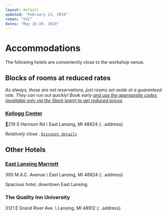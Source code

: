 ```yaml
---
layout: default
updated: "February 23, 2019"
roman: "XVI"
dates: "May 16-19, 2019"
---
```


# Accommodations

The following hotels are conveniently close to the workshop venue.

## Blocks of rooms at reduced rates

_As always, these are not reservations, just rooms set aside at a guaranteed rate. They can run out quickly! Book early [and use the appropriate codes (available only via the Slack team) to get reduced prices](https://gptp-workshops.slack.com/files/U0U5V2QJ0/F9HEM7FE3/2018_Lodging_details)._

### [Kellogg Center](https://kelloggcenter.com/)

219 S Harrison Rd \\
East Lansing, MI 48824
{: .address}

_Relatively_ close . [`Discount details`](https://gptp-workshops.slack.com/files/U0U5V2QJ0/F9HEM7FE3/2018_Lodging_details)


## Other Hotels

### [East Lansing Marriott](https://www.marriott.com/hotels/travel/lanea-east-lansing-marriott-at-university-place/?scid=45f93f1b-bd77-45c9-8dab-83b6a417f6fe)

300 M.A.C. Avenue \\
East Lansing, MI 48824
{: .address}

Spacious hotel, downtown East Lansing. 

### The Quality Inn University

3121 E Grand River Ave. \\
Lansing, MI 48912
{: .address}




